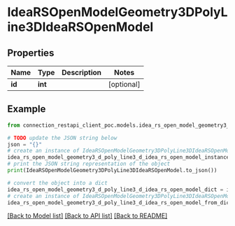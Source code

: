 # IdeaRSOpenModelGeometry3DPolyLine3DIdeaRSOpenModel


## Properties

Name | Type | Description | Notes
------------ | ------------- | ------------- | -------------
**id** | **int** |  | [optional] 

## Example

```python
from connection_restapi_client_poc.models.idea_rs_open_model_geometry3_d_poly_line3_d_idea_rs_open_model import IdeaRSOpenModelGeometry3DPolyLine3DIdeaRSOpenModel

# TODO update the JSON string below
json = "{}"
# create an instance of IdeaRSOpenModelGeometry3DPolyLine3DIdeaRSOpenModel from a JSON string
idea_rs_open_model_geometry3_d_poly_line3_d_idea_rs_open_model_instance = IdeaRSOpenModelGeometry3DPolyLine3DIdeaRSOpenModel.from_json(json)
# print the JSON string representation of the object
print(IdeaRSOpenModelGeometry3DPolyLine3DIdeaRSOpenModel.to_json())

# convert the object into a dict
idea_rs_open_model_geometry3_d_poly_line3_d_idea_rs_open_model_dict = idea_rs_open_model_geometry3_d_poly_line3_d_idea_rs_open_model_instance.to_dict()
# create an instance of IdeaRSOpenModelGeometry3DPolyLine3DIdeaRSOpenModel from a dict
idea_rs_open_model_geometry3_d_poly_line3_d_idea_rs_open_model_from_dict = IdeaRSOpenModelGeometry3DPolyLine3DIdeaRSOpenModel.from_dict(idea_rs_open_model_geometry3_d_poly_line3_d_idea_rs_open_model_dict)
```
[[Back to Model list]](../README.md#documentation-for-models) [[Back to API list]](../README.md#documentation-for-api-endpoints) [[Back to README]](../README.md)


